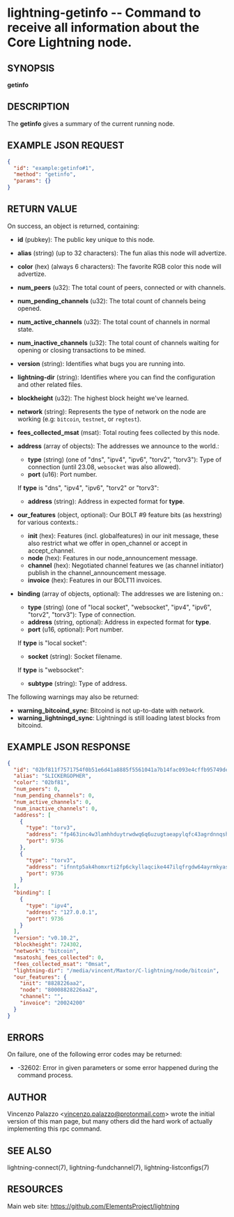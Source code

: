 lightning-getinfo -- Command to receive all information about the Core Lightning node.
======================================================================================

SYNOPSIS
--------

**getinfo** 

DESCRIPTION
-----------

The **getinfo** gives a summary of the current running node.

EXAMPLE JSON REQUEST
--------------------

```json
{
  "id": "example:getinfo#1",
  "method": "getinfo",
  "params": {}
}
```

RETURN VALUE
------------

On success, an object is returned, containing:

- **id** (pubkey): The public key unique to this node.
- **alias** (string) (up to 32 characters): The fun alias this node will advertize.
- **color** (hex) (always 6 characters): The favorite RGB color this node will advertize.
- **num\_peers** (u32): The total count of peers, connected or with channels.
- **num\_pending\_channels** (u32): The total count of channels being opened.
- **num\_active\_channels** (u32): The total count of channels in normal state.
- **num\_inactive\_channels** (u32): The total count of channels waiting for opening or closing transactions to be mined.
- **version** (string): Identifies what bugs you are running into.
- **lightning-dir** (string): Identifies where you can find the configuration and other related files.
- **blockheight** (u32): The highest block height we've learned.
- **network** (string): Represents the type of network on the node are working (e.g: `bitcoin`, `testnet`, or `regtest`).
- **fees\_collected\_msat** (msat): Total routing fees collected by this node.
- **address** (array of objects): The addresses we announce to the world.:
  - **type** (string) (one of "dns", "ipv4", "ipv6", "torv2", "torv3"): Type of connection (until 23.08, `websocket` was also allowed).
  - **port** (u16): Port number.

  If **type** is "dns", "ipv4", "ipv6", "torv2" or "torv3":
    - **address** (string): Address in expected format for **type**.
- **our\_features** (object, optional): Our BOLT #9 feature bits (as hexstring) for various contexts.:
  - **init** (hex): Features (incl. globalfeatures) in our init message, these also restrict what we offer in open\_channel or accept in accept\_channel.
  - **node** (hex): Features in our node\_announcement message.
  - **channel** (hex): Negotiated channel features we (as channel initiator) publish in the channel\_announcement message.
  - **invoice** (hex): Features in our BOLT11 invoices.
- **binding** (array of objects, optional): The addresses we are listening on.:
  - **type** (string) (one of "local socket", "websocket", "ipv4", "ipv6", "torv2", "torv3"): Type of connection.
  - **address** (string, optional): Address in expected format for **type**.
  - **port** (u16, optional): Port number.

  If **type** is "local socket":
    - **socket** (string): Socket filename.

  If **type** is "websocket":
    - **subtype** (string): Type of address.

The following warnings may also be returned:

- **warning\_bitcoind\_sync**: Bitcoind is not up-to-date with network.
- **warning\_lightningd\_sync**: Lightningd is still loading latest blocks from bitcoind.

EXAMPLE JSON RESPONSE
---------------------

```json
{
  "id": "02bf811f7571754f0b51e6d41a8885f5561041a7b14fac093e4cffb95749de1a8d",
  "alias": "SLICKERGOPHER",
  "color": "02bf81",
  "num_peers": 0,
  "num_pending_channels": 0,
  "num_active_channels": 0,
  "num_inactive_channels": 0,
  "address": [
    {
      "type": "torv3",
      "address": "fp463inc4w3lamhhduytrwdwq6q6uzugtaeapylqfc43agrdnnqsheyd.onion",
      "port": 9736
    },
    {
      "type": "torv3",
      "address": "ifnntp5ak4homxrti2fp6ckyllaqcike447ilqfrgdw64ayrmkyashid.onion",
      "port": 9736
    }
  ],
  "binding": [
    {
      "type": "ipv4",
      "address": "127.0.0.1",
      "port": 9736
    }
  ],
  "version": "v0.10.2",
  "blockheight": 724302,
  "network": "bitcoin",
  "msatoshi_fees_collected": 0,
  "fees_collected_msat": "0msat",
  "lightning-dir": "/media/vincent/Maxtor/C-lightning/node/bitcoin",
  "our_features": {
    "init": "8828226aa2",
    "node": "80008828226aa2",
    "channel": "",
    "invoice": "20024200"
  }
}
```

ERRORS
------

On failure, one of the following error codes may be returned:

- -32602: Error in given parameters or some error happened during the command process.

AUTHOR
------

Vincenzo Palazzo <<vincenzo.palazzo@protonmail.com>> wrote the initial version of this man page,
but many others did the hard work of actually implementing this rpc command.

SEE ALSO
--------

lightning-connect(7), lightning-fundchannel(7), lightning-listconfigs(7)

RESOURCES
---------

Main web site: <https://github.com/ElementsProject/lightning>
